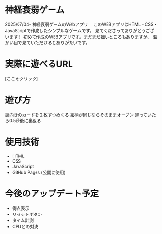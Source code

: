 # 神経衰弱ゲーム
2025/07/04- 神経衰弱ゲームのWebアプリ　
このWEBアプリはHTML・CSS・JavaScriptで作成したシンプルなゲームです。
見てくださってありがとうございます！
初めて作成のWEBアプリです。まだまだ拙いところもありますが、
温かい目で見ていただけるとありがたいです。

# 実際に遊べるURL
[ここをクリック]

# 遊び方
裏向きのカードを２枚ずつめくる
絵柄が同じならそのままオープン
違っていたら0.5秒後に裏返る

# 使用技術
- HTML
- CSS
- JavaScript
- GitHub Pages (公開に使用)
  
# 今後のアップデート予定
- 得点表示
- リセットボタン
- タイム計測
- CPUとの対決
  
